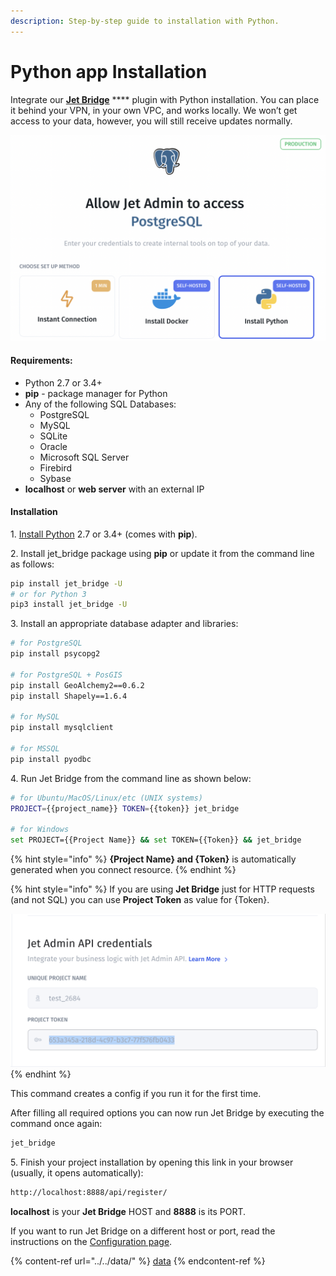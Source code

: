 ```yaml
---
description: Step-by-step guide to installation with Python.
---
```


# Python app Installation

Integrate our [**Jet Bridge**](https://app.gitbook.com/@jetadmin/s/doc/\~/drafts/-M9TnCmHUbdvDWPtOccj/jet-bridge-deployment/install) **** plugin with Python installation. You can place it behind your VPN, in your own VPC, and works locally. We won’t get access to your data, however, you will still receive updates normally.

![](<../../../.gitbook/assets/image (820).png>)

#### Requirements:

* Python 2.7 or 3.4+
* **pip** - package manager for Python
* Any of the following SQL Databases:
  * PostgreSQL
  * MySQL
  * SQLite
  * Oracle
  * Microsoft SQL Server
  * Firebird
  * Sybase
* **localhost** or **web server** with an external IP

#### Installation

1\. [Install Python](https://www.python.org/downloads/) 2.7 or 3.4+ (comes with **pip**).

2\. Install jet\_bridge package using **pip** or update it from the command line as follows:

```bash
pip install jet_bridge -U
# or for Python 3
pip3 install jet_bridge -U
```

3\. Install an appropriate database adapter and libraries:

```bash
# for PostgreSQL
pip install psycopg2

# for PostgreSQL + PosGIS
pip install GeoAlchemy2==0.6.2
pip install Shapely==1.6.4

# for MySQL
pip install mysqlclient

# for MSSQL
pip install pyodbc
```

&#x20;4\. Run Jet Bridge from the command line as shown below:

```bash
# for Ubuntu/MacOS/Linux/etc (UNIX systems)
PROJECT={{project_name}} TOKEN={{token}} jet_bridge

# for Windows
set PROJECT={{Project Name}} && set TOKEN={{Token}} && jet_bridge
```

{% hint style="info" %}
**{Project Name} and {Token}** is automatically generated when you connect resource.
{% endhint %}

{% hint style="info" %}
If you are using **Jet Bridge** just for HTTP requests (and not SQL) you can use **Project Token** as value for {Token}.

![](<../../../.gitbook/assets/image (877).png>)
{% endhint %}

This command creates a config if you run it for the first time.

After filling all required options you can now run Jet Bridge by executing the command once again:

```bash
jet_bridge
```

5\.  Finish your project installation by opening this link in your browser (usually, it opens automatically):

```bash
http://localhost:8888/api/register/
```

**localhost** is your **Jet Bridge** HOST and **8888** is its PORT.

If you want to run Jet Bridge on a different host or port, read the instructions on the [Configuration page](../../../jet-bridge-deployment/jet-admin/configuration.md#setting-up-your-configuration).

{% content-ref url="../../data/" %}
[data](../../data/)
{% endcontent-ref %}

